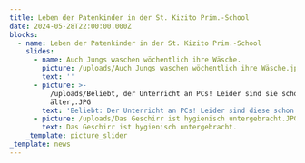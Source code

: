 ```yaml
---
title: Leben der Patenkinder in der St. Kizito Prim.-School
date: 2024-05-28T22:00:00.000Z
blocks:
  - name: Leben der Patenkinder in der St. Kizito Prim.-School
    slides:
      - name: Auch Jungs waschen wöchentlich ihre Wäsche.
        picture: /uploads/Auch Jungs waschen wöchentlich ihre Wäsche.jpg
        text: ''
      - picture: >-
          /uploads/Beliebt, der Unterricht an PCs! Leider sind sie schon
          älter,.JPG
        text: 'Beliebt: Der Unterricht an PCs! Leider sind diese schon älter.'
      - picture: /uploads/Das Geschirr ist hygienisch untergebracht.JPG
        text: Das Geschirr ist hygienisch untergebracht.
    _template: picture_slider
_template: news
---
```


